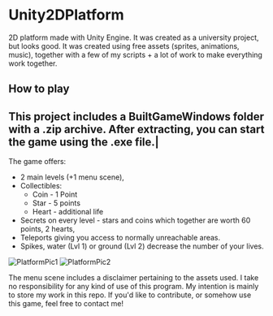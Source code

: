 # Unity2DPlatform

2D platform made with Unity Engine. It was created as a university project, but looks good. It was created using free assets (sprites, animations, music), together with a few of my scripts + a lot of work to make everything work together. 


## How to play
This project includes a BuiltGameWindows folder with a .zip archive. After extracting, you can start the game using the .exe file.|
---------------------------------------



The game offers:
* 2 main levels (+1 menu scene),
* Collectibles:
  * Coin - 1 Point
  * Star - 5 points
  * Heart - additional life
* Secrets on every level - stars and coins which together are worth 60 points, 2 hearts,
* Teleports giving you access to normally unreachable areas.
* Spikes, water (Lvl 1) or ground (Lvl 2) decrease the number of your lives.


![PlatformPic1](https://raw.github.com/damianpi/Unity2DPlatform/master/Screenshots/PlatformPic1.png)
![PlatformPic2](https://raw.github.com/damianpi/Unity2DPlatform/master/Screenshots/PlatformPic2.png)

The menu scene includes a disclaimer pertaining to the assets used. I take no responsibility for any kind of use of this program. My intention is mainly to store my work in this repo. If you'd like to contribute, or somehow use this game, feel free to contact me!
